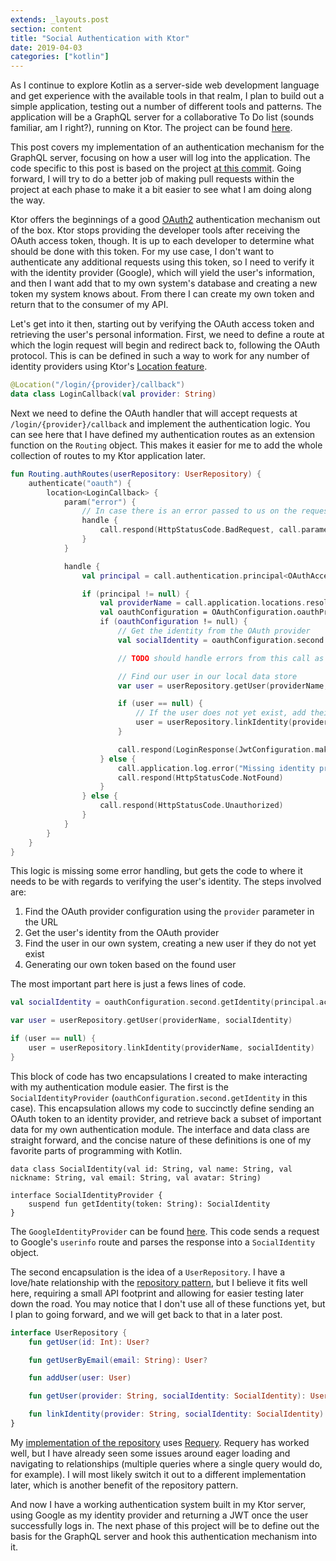 ```yaml
---
extends: _layouts.post
section: content
title: "Social Authentication with Ktor"
date: 2019-04-03
categories: ["kotlin"]
---
```



As I continue to explore Kotlin as a server-side web development language and get experience with the
available tools in that realm, I plan to build out a simple application, testing out a number of different tools
and patterns. The application will be a GraphQL server for a collaborative To Do list (sounds familiar, am I right?),
running on Ktor. The project can be found [here](https://github.com/camuthig/ktor-social-graphql).

This post covers my implementation of an authentication mechanism for the GraphQL server, focusing on how a user will
log into the application. The code specific to this post is based on the project
[at this commit](https://github.com/camuthig/ktor-social-graphql/tree/49670770fcd30deaa53ff28d475cd2edf4c9bb2a). Going
forward, I will try to do a better job of making pull requests within the project at each phase to make it a bit easier
to see what I am doing along the way.


Ktor offers the beginnings of a good [OAuth2](https://ktor.io/servers/features/authentication/oauth.html) authentication
mechanism out of the box. Ktor stops providing the developer tools after receiving the OAuth access token, though. It
is up to each developer to determine what should be done with this token. For my use case, I don't want to authenticate any
additional requests using this token, so I need to verify it with the identity provider (Google), which will yield the
user's information, and then I want add that to my own system's database and creating a new token my system knows about. From
there I can create my own token and return that to the consumer of my API.

Let's get into it then, starting out by verifying the OAuth access token and retrieving the user's personal information.
First, we need to define a route at which the login request will begin and redirect back to, following the OAuth protocol.
This is can be defined in such a way to work for any number of identity providers using Ktor's [Location feature](https://ktor.io/servers/features/locations.html).

```kotlin
@Location("/login/{provider}/callback")
data class LoginCallback(val provider: String)
```

Next we need to define the OAuth handler that will accept requests at `/login/{provider}/callback` and implement the
authentication logic. You can see here that I have defined my authentication routes as an extension function on the
`Routing` object. This makes it easier for me to add the whole collection of routes to my Ktor application later.

```kotlin
fun Routing.authRoutes(userRepository: UserRepository) {
    authenticate("oauth") {
        location<LoginCallback> {
            param("error") {
                // In case there is an error passed to us on the request, handle it here
                handle {
                    call.respond(HttpStatusCode.BadRequest, call.parameters.getAll("error").orEmpty())
                }
            }

            handle {
                val principal = call.authentication.principal<OAuthAccessTokenResponse.OAuth2>()

                if (principal != null) {
                    val providerName = call.application.locations.resolve<LoginCallback>(LoginCallback::class, call).provider
                    val oauthConfiguration = OAuthConfiguration.oauthProviders[providerName]
                    if (oauthConfiguration != null) {
                        // Get the identity from the OAuth provider
                        val socialIdentity = oauthConfiguration.second.getIdentity(principal.accessToken)

                        // TODO should handle errors from this call as well

                        // Find our user in our local data store
                        var user = userRepository.getUser(providerName, socialIdentity)

                        if (user == null) {
                            // If the user does not yet exist, add their identity to our data store
                            user = userRepository.linkIdentity(providerName, socialIdentity)
                        }

                        call.respond(LoginResponse(JwtConfiguration.makeToken(user)))
                    } else {
                        call.application.log.error("Missing identity provider configuration for $providerName")
                        call.respond(HttpStatusCode.NotFound)
                    }
                } else {
                    call.respond(HttpStatusCode.Unauthorized)
                }
            }
        }
    }
}
```

This logic is missing some error handling, but gets the code to where it needs to be with regards to verifying the user's
identity. The steps involved are:

1. Find the OAuth provider configuration using the `provider` parameter in the URL
1. Get the user's identity from the OAuth provider
1. Find the user in our own system, creating a new user if they do not yet exist
1. Generating our own token based on the found user

The most important part here is just a fews lines of code.

```kotlin
val socialIdentity = oauthConfiguration.second.getIdentity(principal.accessToken)

var user = userRepository.getUser(providerName, socialIdentity)

if (user == null) {
    user = userRepository.linkIdentity(providerName, socialIdentity)
}
```

This block of code has two encapsulations I created to make interacting with my authentication module easier. The first
is the `SocialIdentityProvider` (`oauthConfiguration.second.getIdentity` in this case). This encapsulation allows my
code to succinctly define sending an OAuth token to an identity provider, and retrieve back a subset of important data for my
own authentication module. The interface and data class are straight forward, and the concise nature of these definitions is
one of my favorite parts of programming with Kotlin.

```
data class SocialIdentity(val id: String, val name: String, val nickname: String, val email: String, val avatar: String)

interface SocialIdentityProvider {
    suspend fun getIdentity(token: String): SocialIdentity
}
```

The `GoogleIdentityProvider` can be found [here](https://github.com/camuthig/ktor-social-graphql/blob/49670770fc/src/auth/social/GoogleIdentityProvider.kt). This code sends a request to Google's `userinfo` route and parses the response into a
`SocialIdentity` object.

The second encapsulation is the idea of a `UserRepository`. I have a love/hate relationship with the [repository pattern](https://martinfowler.com/eaaCatalog/repository.html),
but I believe it fits well here, requiring a small API footprint and allowing for easier
testing later down the road. You may notice that I don't use all of these functions yet, but I plan to going forward,
and we will get back to that in a later post.

```kotlin
interface UserRepository {
    fun getUser(id: Int): User?

    fun getUserByEmail(email: String): User?

    fun addUser(user: User)

    fun getUser(provider: String, socialIdentity: SocialIdentity): User?

    fun linkIdentity(provider: String, socialIdentity: SocialIdentity): User
}
```

My [implementation of the repository](https://github.com/camuthig/ktor-social-graphql/blob/49670770fc/src/auth/repository/RequeryUserRepository.kt)
uses [Requery](https://github.com/requery/requery). Requery has worked well, but I have already seen some issues around
eager loading and navigating to relationships (multiple queries where a single query would do, for example). I will most
likely switch it out to a different implementation later, which is another benefit of the repository pattern.

And now I have a working authentication system built in my Ktor server, using Google as my identity provider and returning a
JWT once the user successfully logs in. The next phase of this project will be to define out the basis for the GraphQL
server and hook this authentication mechanism into it.